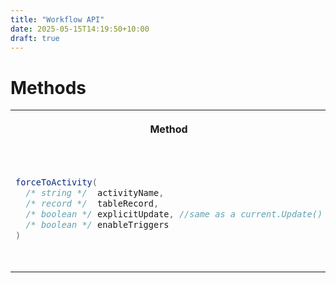 ```yaml
---
title: "Workflow API"
date: 2025-05-15T14:19:50+10:00
draft: true
---
```


# Methods

<table class="confluenceTable" data-layout="default"
data-local-id="dcbe40f9-fd5b-4b29-b0ce-bf745d514ae8">
<tbody>
<tr>
<th class="confluenceTh"><p>Method</p></th>
<th class="confluenceTh"><p>Description</p></th>
<th class="confluenceTh"><p>Notes</p></th>
</tr>
&#10;<tr>
<td class="confluenceTd"><div class="code panel pdl"
style="border-width: 1px;">
<div class="codeContent panelContent pdl">
<div class="sourceCode" id="cb1"
data-syntaxhighlighter-params="brush: java; gutter: false; theme: Confluence"
data-theme="Confluence"
style="brush: java; gutter: false; theme: Confluence"><pre
class="sourceCode java"><code class="sourceCode java"><span id="cb1-1"><a href="#cb1-1" aria-hidden="true" tabindex="-1"></a><span class="fu">forceToActivity</span><span class="op">(</span></span>
<span id="cb1-2"><a href="#cb1-2" aria-hidden="true" tabindex="-1"></a>  <span class="co">/* string */</span>  activityName<span class="op">,</span> </span>
<span id="cb1-3"><a href="#cb1-3" aria-hidden="true" tabindex="-1"></a>  <span class="co">/* record */</span>  tableRecord<span class="op">,</span> </span>
<span id="cb1-4"><a href="#cb1-4" aria-hidden="true" tabindex="-1"></a>  <span class="co">/* boolean */</span> explicitUpdate<span class="op">,</span> <span class="co">//same as a current.Update()</span></span>
<span id="cb1-5"><a href="#cb1-5" aria-hidden="true" tabindex="-1"></a>  <span class="co">/* boolean */</span> enableTriggers</span>
<span id="cb1-6"><a href="#cb1-6" aria-hidden="true" tabindex="-1"></a><span class="op">)</span></span></code></pre></div>
</div>
</div></td>
<td class="confluenceTd"><p>Forces a workflow to the specified activity.
Useful for aborting a workflow.</p></td>
<td class="confluenceTd"><p><br />
</p></td>
</tr>
</tbody>
</table>
